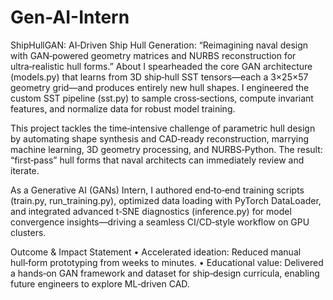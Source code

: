 # Gen-AI-Intern
ShipHullGAN: AI‑Driven Ship Hull Generation:
“Reimagining naval design with GAN‑powered geometry matrices and NURBS reconstruction for ultra‑realistic hull forms.” About I spearheaded the core GAN architecture (models.py) that learns from 3D ship‑hull SST tensors—each a 3×25×57 geometry grid—and produces entirely new hull shapes. I engineered the custom SST pipeline (sst.py) to sample cross‑sections, compute invariant features, and normalize data for robust model training.

This project tackles the time‑intensive challenge of parametric hull design by automating shape synthesis and CAD‑ready reconstruction, marrying machine learning, 3D geometry processing, and NURBS‑Python. The result: “first‑pass” hull forms that naval architects can immediately review and iterate.

As a Generative AI (GANs) Intern, I authored end‑to‑end training scripts (train.py, run_training.py), optimized data loading with PyTorch DataLoader, and integrated advanced t‑SNE diagnostics (inference.py) for model convergence insights—driving a seamless CI/CD‑style workflow on GPU clusters.

Outcome & Impact Statement • Accelerated ideation: Reduced manual hull‑form prototyping from weeks to minutes. • Educational value: Delivered a hands‑on GAN framework and dataset for ship‑design curricula, enabling future engineers to explore ML‑driven CAD.
